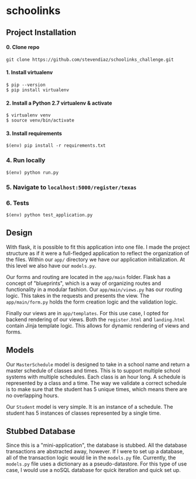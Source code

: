 # schoolinks

## Project Installation
#### 0. Clone repo

```
git clone https://github.com/stevendiaz/schoolinks_challenge.git
```
#### 1. Install virtualenv

```
$ pip --version
$ pip install virtualenv
```
#### 2. Install a Python 2.7 virtualenv & activate

```
$ virtualenv venv
$ source venv/bin/activate
```

#### 3. Install requirements

```
$(env) pip install -r requirements.txt
```

### 4. Run locally

```
$(env) python run.py
```
### 5. Navigate to `localhost:5000/register/texas`

### 6. Tests

```
$(env) python test_application.py
```

## Design 

With flask, it is possible to fit this application into one file. I made the project structure as if it were a full-fledged application to reflect the organization of the files. Within our `app/` directory we have our application initialization. At this level we also have our `models.py`. 

Our forms and routing are located in the `app/main` folder. Flask has a concept of "blueprints", which is a way of organizing routes and functionality in a modular fashion. Our `app/main/views.py` has our routing logic. This takes in the requests and presents the view. The `app/main/form.py` holds the form creation logic and the validation logic.

Finally our views are in `app/templates`. For this use case, I opted for backend rendering of our views. Both the `register.html` and `landing.html` contain Jinja template logic. This allows for dynamic rendering of views and forms. 

## Models

Our `MasterSchedule` model is designed to take in a school name and return a master schedule of classes and times. This is to support multiple school systems with multiple schedules. Each class is an hour long. A schedule is represented by a class and a time. The way we validate a correct schedule is to make sure that the student has 5 unique times, which means there are no overlapping hours.

Our `Student` model is very simple. It is an instance of a schedule. The student has 5 instances of classes represented by a single time.

## Stubbed Database
Since this is a "mini-application", the database is stubbed. All the database transactions are abstracted away, however. If I were to set up a database, all of the transaction logic would lie in the `models.py` file. Currently, the `models.py` file uses a dictionary as a pseudo-datastore. For this type of use case, I would use a noSQL database for quick iteration and quick set up. 
